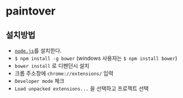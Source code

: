 paintover
=========

## 설치방법

* [`node.js`](http://nodejs.org/)를 설치한다.
* `$ npm install -g bower` (windows 사용자는 `$ npm install bower`)
* `bower install` 로 디펜던시 설치
* 크롬 주소창에 `chrome://extensions/` 입력
* `Developer mode` 체크
* `Load unpacked extensions...` 을 선택하고 프로젝트 선택
